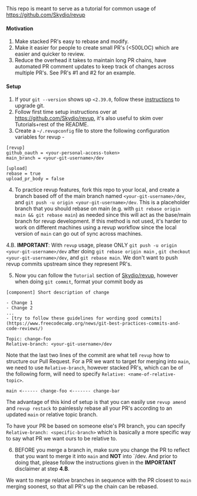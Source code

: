 This repo is meant to serve as a tutorial for common usage of https://github.com/Skydio/revup

#### Motivation

1. Make stacked PR's easy to rebase and modify.
2. Make it easier for people to create small PR's (<500LOC) which are easier and quicker to review.
3. Reduce the overhead it takes to maintain long PR chains, have automated PR comment updates to keep track of changes across multiple PR's. See PR's #1 and #2 for an example.

#### Setup

1. If your `git --version` shows up `<2.39.0`, follow these [instructions](https://askubuntu.com/questions/568591/how-do-i-install-the-latest-version-of-git-with-apt) to upgrade git.
2. Follow first time setup instructions over at https://github.com/Skydio/revup, it's also useful to skim over Tutorials+rest of the README.
3. Create a `~/.revupconfig` file to store the following configuration variables for revup -

```
[revup]
github_oauth = <your-personal-access-token>
main_branch = <your-git-username>/dev

[upload]
rebase = true
upload_pr_body = false

```

4. To practice revup features, fork this repo to your local, and create a branch based off of the main branch named `<your-git-username>/dev`, and `git push -u origin <your-git-username>/dev`.
   This is a placeholder branch that you should rebase on main (e.g. with `git rebase origin main && git rebase main`) as needed since this will act as the base/main branch for revup development.
   If this method is not used, it's harder to work on different machines using a revup workflow since the local version of `main` can go out of sync across machines.

4.B. **IMPORTANT**: With `revup` usage, please ONLY `git push -u origin <your-git-username>/dev` after doing `git rebase origin main` , `git checkout <your-git-username>/dev`, and `git rebase main`. We don't want to push revup commits upstream since they represent PR's.

5. Now you can follow the `Tutorial` section of [Skydio/revup](https://github.com/Skydio/revup), however when doing `git commit`, format your commit body as

```
[component] Short description of change

- Change 1
- Change 2
...
- [try to follow these guidelines for wording good commits](https://www.freecodecamp.org/news/git-best-practices-commits-and-code-reviews/)

Topic: change-foo
Relative-branch: <your-git-username>/dev
```

Note that the last two lines of the commit are what tell `revup` how to structure our Pull Request.
For a PR we want to target for merging into `main`, we need to use `Relative-branch`, however stacked PR's, which can be of the following form, will need to specify `Relative: <name-of-relative-topic>`.

```
main <------ change-foo <------- change-bar
```

The advantage of this kind of setup is that you can easily use `revup amend` and `revup restack` to painlessly rebase all your PR's according to an updated `main` or relative topic branch.

To have your PR be based on someone else's PR branch, you can specify `Relative-branch: <specific-branch>` which is basically a more specific way to say what PR we want ours to be relative to.

6. BEFORE you merge a branch in, make sure you change the PR to reflect that you want to merge it into `main` and **NOT** into `<your-git-username>/dev. And prior to doing that, please follow the instructions given in the **IMPORTANT** disclaimer at step **4.B**.

We want to merge relative branches in sequence with the PR closest to `main` merging soonest, so that all PR's up the chain can be rebased.
